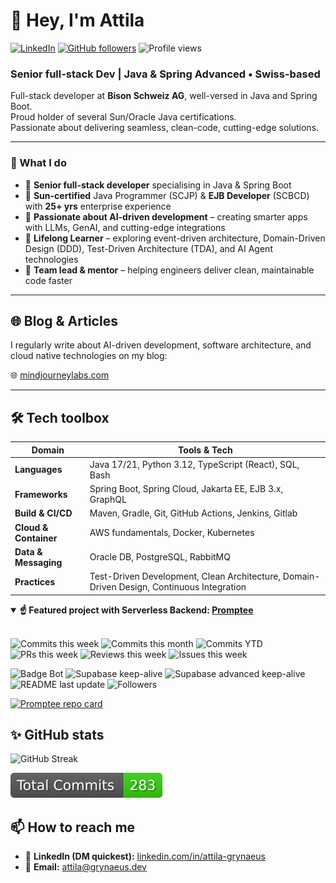# 👋 Hey, I'm Attila

[![LinkedIn](https://img.shields.io/badge/LinkedIn--blue?logo=linkedin&logoColor=white)](https://www.linkedin.com/in/attila-grynaeus)
[![GitHub followers](https://img.shields.io/github/followers/attilagrynaeus?label=Follow&style=social)](https://github.com/attilagrynaeus)
![Profile views](https://komarev.com/ghpvc/?username=attila-grynaeus&style=flat)

### Senior full-stack Dev&nbsp;|&nbsp;Java & Spring Advanced • Swiss-based

Full-stack developer at **Bison Schweiz AG**, well-versed in Java and Spring Boot.  
Proud holder of several Sun/Oracle Java certifications.  
Passionate about delivering seamless, clean-code, cutting-edge solutions.

---

### 🔑  What I do

- 🔹 **Senior full-stack developer** specialising in Java & Spring Boot  
- 🔹 **Sun-certified** Java Programmer (SCJP) & **EJB Developer** (SCBCD) with **25+ yrs** enterprise experience  
- 🔹 **Passionate about AI-driven development** –  creating smarter apps with LLMs, GenAI, and cutting-edge integrations 
- 🔹 **Lifelong Learner** –  exploring event-driven architecture, Domain-Driven Design (DDD), Test-Driven Architecture (TDA), and AI Agent technologies
- 🔹 **Team lead & mentor** – helping engineers deliver clean, maintainable code faster  

---

## 🌐 Blog & Articles

I regularly write about AI-driven development, software architecture, and cloud native technologies on my blog:

🌐 [mindjourneylabs.com](https://mindjourneylabs.com)

---

## 🛠 Tech toolbox

| Domain | Tools & Tech |
| ------ | ------------ |
| **Languages** | Java 17/21, Python 3.12, TypeScript (React), SQL, Bash |
| **Frameworks** | Spring Boot, Spring Cloud, Jakarta EE, EJB 3.x, GraphQL |
| **Build & CI/CD** | Maven, Gradle, Git, GitHub Actions, Jenkins, Gitlab |
| **Cloud & Container** | AWS fundamentals, Docker, Kubernetes |
| **Data & Messaging** | Oracle DB, PostgreSQL, RabbitMQ |
| **Practices** | Test-Driven Development, Clean Architecture, Domain-Driven Design, Continuous Integration |


<details open>
  <summary><strong>☝️ Featured project with Serverless Backend: <a href="https://github.com/attilagrynaeus/Promptee">Promptee</a></strong></summary>

  <br/>



<!-- Activity badges (auto-updates via generate-commit-badge.yml) -->
<p align="left">
  <img alt="Commits this week"
       src="https://img.shields.io/badge/dynamic/json?style=flat&logo=github&label=commits%20this%20week&query=%24.week.commits&url=https%3A%2F%2Fraw.githubusercontent.com%2Fattilagrynaeus%2Fattilagrynaeus%2Fmain%2Fbadges%2Fgh-contributions.json" />
  <img alt="Commits this month"
       src="https://img.shields.io/badge/dynamic/json?style=flat&logo=github&label=commits%20this%20month&query=%24.month.commits&url=https%3A%2F%2Fraw.githubusercontent.com%2Fattilagrynaeus%2Fattilagrynaeus%2Fmain%2Fbadges%2Fgh-contributions.json" />
  <img alt="Commits YTD"
       src="https://img.shields.io/badge/dynamic/json?style=flat&logo=github&label=commits%20YTD&query=%24.ytd.commits&url=https%3A%2F%2Fraw.githubusercontent.com%2Fattilagrynaeus%2Fattilagrynaeus%2Fmain%2Fbadges%2Fgh-contributions.json" />
  <img alt="PRs this week"
       src="https://img.shields.io/badge/dynamic/json?style=flat&logo=github&label=PRs%20this%20week&query=%24.week.prs&url=https%3A%2F%2Fraw.githubusercontent.com%2Fattilagrynaeus%2Fattilagrynaeus%2Fmain%2Fbadges%2Fgh-contributions.json" />
  <img alt="Reviews this week"
       src="https://img.shields.io/badge/dynamic/json?style=flat&logo=github&label=reviews%20this%20week&query=%24.week.reviews&url=https%3A%2F%2Fraw.githubusercontent.com%2Fattilagrynaeus%2Fattilagrynaeus%2Fmain%2Fbadges%2Fgh-contributions.json" />
  <img alt="Issues this week"
       src="https://img.shields.io/badge/dynamic/json?style=flat&logo=github&label=issues%20this%20week&query=%24.week.issues&url=https%3A%2F%2Fraw.githubusercontent.com%2Fattilagrynaeus%2Fattilagrynaeus%2Fmain%2Fbadges%2Fgh-contributions.json" />
</p>

<!-- Workflow status badges (a meglévő workflow-jaidhoz) -->
<p align="left">
  <img alt="Badge Bot"
       src="https://img.shields.io/github/actions/workflow/status/attilagrynaeus/attilagrynaeus/generate-commit-badge.yml?branch=main&label=badge%20bot" />
  <img alt="Supabase keep-alive"
       src="https://img.shields.io/github/actions/workflow/status/attilagrynaeus/attilagrynaeus/supabase-keep-alive.yml?branch=main&label=supabase%20ping" />
  <img alt="Supabase advanced keep-alive"
       src="https://img.shields.io/github/actions/workflow/status/attilagrynaeus/attilagrynaeus/supabase-advanced-keep-alive.yml?branch=main&label=supabase%20adv%20ping" />
  <img alt="README last update"
       src="https://img.shields.io/github/last-commit/attilagrynaeus/attilagrynaeus?label=README%20last%20update" />
  <img alt="Followers"
       src="https://img.shields.io/github/followers/attilagrynaeus?style=flat&logo=github" />
</p>


  <a href="https://github.com/attilagrynaeus/Promptee">
    <img src="https://github-readme-stats.vercel.app/api/pin/?username=attilagrynaeus&repo=Promptee&theme=github_dark&hide_border=true" alt="Promptee repo card">
  </a>
</details>


## ✨ GitHub stats


![GitHub Streak](https://github-readme-streak-stats.herokuapp.com/?user=attilagrynaeus&theme=dark&hide_border=true)

<img src="badges/commits.svg" height="40">

## 📫 How to reach me

- 💼 **LinkedIn (DM quickest):** [linkedin.com/in/attila-grynaeus](https://www.linkedin.com/in/attila-grynaeus)  
- 📧 **Email:** [attila@grynaeus.dev](mailto:attila@grynaeus.dev)

